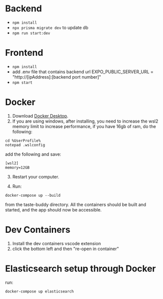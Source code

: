 # Backend 
- `npm install`
- `npx prisma migrate dev` to update db
- `npm run start:dev`

# Frontend
- `npm install`
- add .env file that contains backend url EXPO_PUBLIC_SERVER_URL = "http://[ipAddress]:[backend port number]"
- `npm start`

# Docker
1. Download [Docker Desktop](https://www.docker.com/products/docker-desktop/).
2. If you are using windows, after installing, you need to increase the wsl2 memory limit to increase performance, if you have 16gb of ram, do the following:
```
cd %UserProfile%
notepad .wslconfig
```

add the following and save:

```
[wsl2]
memory=12GB
```

3. Restart your computer.

4. Run:
```
docker-compose up --build
``` 
from the taste-buddy directory.
All the containers should be built and started, and the app should now be accessible.

# Dev Containers
1. Install the dev containers vscode extension
2. click the bottom left and then "re-open in container"

# Elasticsearch setup through Docker
run:
```
docker-compose up elasticsearch
```

